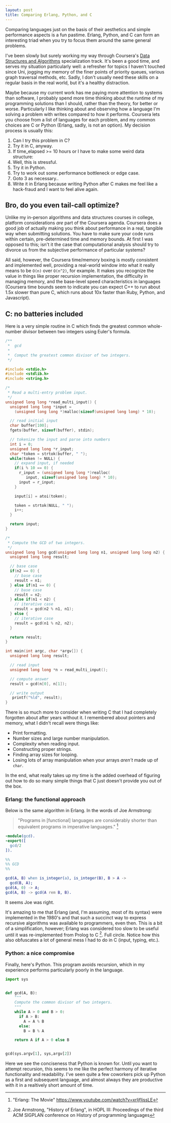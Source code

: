 ```yaml
---
layout: post
title: Comparing Erlang, Python, and C
---
```


Comparing languages just on the basis of their aesthetics and simple
performance aspects is a fun pastime. Erlang, Python, and C can form an
interesting triad when you try to focus them around the same general problems.

I've been slowly but surely working my way through Coursera's [Data Structures
and Algorithms](https://www.coursera.org/specializations/data-structures-algorithms)
specialization track. It's been a good time, and serves my situation
particularly well: a refresher for topics I haven't touched since Uni, jogging
my memory of the finer points of priority queues, various graph traversal
methods, etc. Sadly, I don't usually need these skills on a regular basis in
the real world, but it's a healthy distraction.

Maybe because my current work has me paying more attention to systems than
software, I probably spend more time thinking about the runtime of my
programming solutions than I should, rather than the theory, for better or
worse. Particularly I like thinking about and observing how a language I'm
solving a problem with writes compared to how it performs. Coursera lets you
choose from a list of languages for each problem, and my common choices are C
or Python (Erlang, sadly, is not an option). My decision process is usually
this:

1.  Can I try this problem in C?
2.  Try it in C, anyway.
3.  If time_elapsed >= 10 hours or I have to make some weird data structure:
4.    Well, this is stressful.
5.    Try it in Python.
6.  Try to work out some performance bottleneck or edge case.
7.  Goto 3 as necessary..
8.  Write it in Erlang because writing Python after C makes me feel like a
    hack-fraud and I want to feel alive again.

## Bro, do you even tail-call optimize?

Unlike my in-person algorithms and data structures courses in college, platform
considerations *are* part of the Coursera agenda.  Coursera does a good job of
actually making you think about performance in a real, tangible way when
submitting solutions. You have to make sure your code runs within certain,
pre-determined time and memory bounds. At first I was opposed to this; isn't it
the case that computational analysis should try to divorce us from the
subjective performance of particular systems?

All said, however, the Coursera time/memory boxing is mostly consistent and
implemented well, providing a real-world window into what it really means to be
`O(n)` over `O(n^2)`, for example. It makes you recognize the value in things
like proper recursion implementation, the difficulty in managing memory, and
the base-level speed characteristics in languages (Coursera time bounds seem to
indicate you can expect C++ to run about 1.5x slower than pure C, which runs
about 10x faster than Ruby, Python, and Javascript).

## C: no batteries included

Here is a very simple routine in C which finds the greatest common whole-number
divisor between two integers using Euler's formula.

```C
/**
 *  gcd
 *
 *  Comput the greatest common divisor of two integers.
 */

#include <stdio.h>
#include <stdlib.h>
#include <string.h>

/*
 * Read a multi-entry problem input.
 */
unsigned long long *read_multi_input() {
  unsigned long long *input =
    (unsigned long long *)malloc(sizeof(unsigned long long) * 10);

  // read initial input
  char buffer[100];
  fgets(buffer, sizeof(buffer), stdin);

  // tokenize the input and parse into numbers
  int i = 0;
  unsigned long long *r_input;
  char *token = strtok(buffer, " ");
  while(token != NULL) {
    // expand input, if needed
    if(i % 10 == 0) {
      r_input = (unsigned long long *)realloc(
         input, sizeof(unsigned long long) * 10);
      input = r_input;
    }

    input[i] = atoi(token);

    token = strtok(NULL, " ");
    i++;
  }

  return input;
}

/*
 * Compute the GCD of two integers.
 */
unsigned long long gcd(unsigned long long n1, unsigned long long n2) {
  unsigned long long result;

  // base case
  if(n2 == 0) {
    // base case
    result = n1;
  } else if(n1 == 0) {
    // base case
    result = n2;
  } else if(n1 < n2) {
    // iterative case
    result = gcd(n2 % n1, n1);
  } else {
    // iterative case
    result = gcd(n1 % n2, n2);
  }

  return result;
}

int main(int argc, char *argv[]) {
  unsigned long long result;

  // read input
  unsigned long long *n = read_multi_input();

  // compute answer
  result = gcd(n[0], n[1]);  

  // write output
   printf("%ld", result);
}
```

There is so much more to consider when writing C that I had completely
forgotten about after years without it. I remembered about pointers and memory,
what I didn't recall were things like:

- Print formatting.
- Number sizes and large number manipulation.
- Complexity when reading input.
- Constructing proper strings.
- Finding array sizes for looping.
- Losing lots of array manipulation when your arrays *aren't* made up of
  `char`. 

In the end, what really takes up my time is the added overhead of figuring out
how to do so many simple things that C just doesn't provide you out of the box.

### Erlang: the functional approach

Below is the same algorithm in Erlang. In the words of Joe Armstrong:

> "Programs in [functional] languages are considerably shorter than equivalent
programs in imperative languages." [^2]

```erlang
-module(gcd).
-export([
  gcd/2
]).

%%
%% GCD
%%

gcd(A, B) when is_integer(a), is_integer(B), B > A ->
  gcd(B, A);
gcd(A, 0) -> A;
gcd(A, B) -> gcd(A rem B, B).
```

It seems Joe was right.

It's amazing to me that Erlang (and, I'm assuming, most of its syntax) were
implemented in the 1980's and that such a succinct way to express recursive
algorithms was available to programmers, even then. This is a bit of a
simplification, however; Erlang was considered too slow to be useful
until it was re-implemented from Prolog to C [^1]. Full circle. Notice how this
also obfuscates a lot of general mess I had to do in C (input, typing, etc.).

### Python: a nice compromise

Finally, here's Python. This program avoids recursion, which in my experience
performs particularly poorly in the language.

```python
import sys


def gcd(A, B):
    """
    Compute the common divisor of two integers.
    """
    while A > 0 and B > 0:
      if A > B:
        A = A % B
      else:
        B = B % A

    return A if A > 0 else B


gcd(sys.argv[1], sys,argv[2])
```

Here we see the conciseness that Python is known for. Until you want to attempt
recursion, this seems to me like the perfect harmony of iterative functionality
and readability. I've seen quite a few coworkers pick up Python as a first and
subsequent language, and almost always they are productive with it in a
realtively short amount of time.

[^1]: Joe Armstrong, "History of Erlang", in HOPL III: Proceedings of the third ACM SIGPLAN conference on History of programming languages

[^2]: "Erlang: The Movie" https://www.youtube.com/watch?v=xrIjfIjssLE
